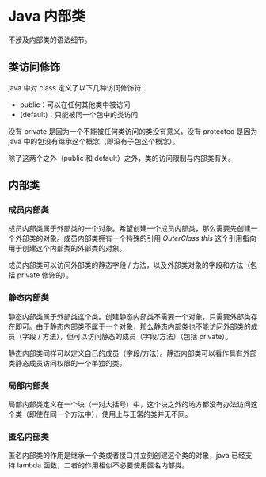 # Java 内部类

不涉及内部类的语法细节。

## 类访问修饰

java 中对 class 定义了以下几种访问修饰符：

- public：可以在任何其他类中被访问
- (default)：只能被同一个包中的类访问

没有 private 是因为一个不能被任何类访问的类没有意义，没有 protected 是因为 java 中的包没有继承这个概念（即没有子包这个概念）。

除了这两个之外（public 和 default）之外，类的访问限制与内部类有关。

## 内部类

### 成员内部类

成员内部类属于外部类的一个对象。希望创建一个成员内部类，那么需要先创建一个外部类的对象。成员内部类拥有一个特殊的引用 *OuterClass.this* 这个引用指向用于创建这个内部类的外部类的对象。

成员内部类可以访问外部类的静态字段 / 方法，以及外部类对象的字段和方法（包括 private 修饰的）。

### 静态内部类

静态内部类属于外部类这个类。创建静态内部类不需要一个对象，只需要外部类存在即可。由于静态内部类不属于一个对象，那么静态内部类也不能访问外部类的成员（字段 / 方法），但可以访问静态的成员（字段/方法）（包括 private）。

静态内部类同样可以定义自己的成员（字段/方法）。静态内部类可以看作具有外部类静态成员访问权限的一个单独的类。

### 局部内部类

局部内部类定义在一个块（一对大括号）中，这个块之外的地方都没有办法访问这个类（即使在同一个方法中），使用上与正常的类并无不同。

### 匿名内部类

匿名内部类的作用是继承一个类或者接口并立刻创建这个类的对象，java 已经支持 lambda 函数，二者的作用相似不必要使用匿名内部类。